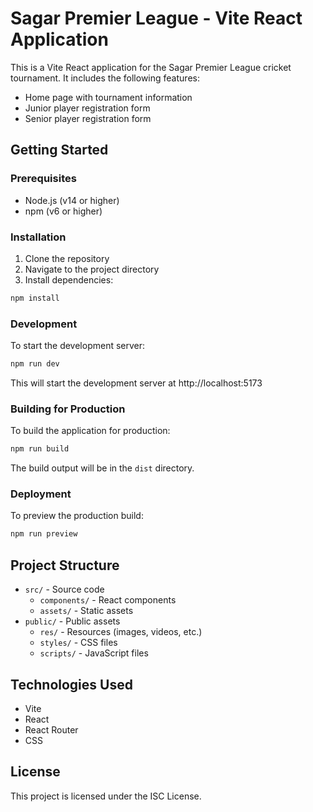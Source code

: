 # Sagar Premier League - Vite React Application

This is a Vite React application for the Sagar Premier League cricket tournament. It includes the following features:

- Home page with tournament information
- Junior player registration form
- Senior player registration form

## Getting Started

### Prerequisites

- Node.js (v14 or higher)
- npm (v6 or higher)

### Installation

1. Clone the repository
2. Navigate to the project directory
3. Install dependencies:

```bash
npm install
```

### Development

To start the development server:

```bash
npm run dev
```

This will start the development server at http://localhost:5173

### Building for Production

To build the application for production:

```bash
npm run build
```

The build output will be in the `dist` directory.

### Deployment

To preview the production build:

```bash
npm run preview
```

## Project Structure

- `src/` - Source code
  - `components/` - React components
  - `assets/` - Static assets
- `public/` - Public assets
  - `res/` - Resources (images, videos, etc.)
  - `styles/` - CSS files
  - `scripts/` - JavaScript files

## Technologies Used

- Vite
- React
- React Router
- CSS

## License

This project is licensed under the ISC License.
